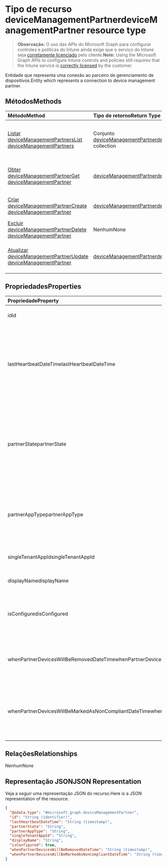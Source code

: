 # <a name="devicemanagementpartner-resource-type"></a><span data-ttu-id="54fbf-101">Tipo de recurso deviceManagementPartner</span><span class="sxs-lookup"><span data-stu-id="54fbf-101">deviceManagementPartner resource type</span></span>

> <span data-ttu-id="54fbf-102">**Observação:** O uso das APIs do Microsoft Graph para configurar controles e políticas do Intune ainda exige que o serviço do Intune seja [corretamente licenciado](https://go.microsoft.com/fwlink/?linkid=839381) pelo cliente.</span><span class="sxs-lookup"><span data-stu-id="54fbf-102">**Note:** Using the Microsoft Graph APIs to configure Intune controls and policies still requires that the Intune service is [correctly licensed](https://go.microsoft.com/fwlink/?linkid=839381) by the customer.</span></span>

<span data-ttu-id="54fbf-103">Entidade que representa uma conexão ao parceiro de gerenciamento de dispositivos.</span><span class="sxs-lookup"><span data-stu-id="54fbf-103">Entity which represents a connection to device management partner.</span></span>
## <a name="methods"></a><span data-ttu-id="54fbf-104">Métodos</span><span class="sxs-lookup"><span data-stu-id="54fbf-104">Methods</span></span>
|<span data-ttu-id="54fbf-105">Método</span><span class="sxs-lookup"><span data-stu-id="54fbf-105">Method</span></span>|<span data-ttu-id="54fbf-106">Tipo de retorno</span><span class="sxs-lookup"><span data-stu-id="54fbf-106">Return Type</span></span>|<span data-ttu-id="54fbf-107">Descrição</span><span class="sxs-lookup"><span data-stu-id="54fbf-107">Description</span></span>|
|:---|:---|:---|
|[<span data-ttu-id="54fbf-108">Listar deviceManagementPartners</span><span class="sxs-lookup"><span data-stu-id="54fbf-108">List deviceManagementPartners</span></span>](../api/intune_onboarding_devicemanagementpartner_list.md)|<span data-ttu-id="54fbf-109">Conjunto [deviceManagementPartner](../resources/intune_onboarding_devicemanagementpartner.md)</span><span class="sxs-lookup"><span data-stu-id="54fbf-109">[deviceManagementPartner](../resources/intune_onboarding_devicemanagementpartner.md) collection</span></span>|<span data-ttu-id="54fbf-110">Listar propriedades e relações de objetos de [deviceManagementPartner](../resources/intune_onboarding_devicemanagementpartner.md).</span><span class="sxs-lookup"><span data-stu-id="54fbf-110">List properties and relationships of the [deviceManagementPartner](../resources/intune_onboarding_devicemanagementpartner.md) objects.</span></span>|
|[<span data-ttu-id="54fbf-111">Obter deviceManagementPartner</span><span class="sxs-lookup"><span data-stu-id="54fbf-111">Get deviceManagementPartner</span></span>](../api/intune_onboarding_devicemanagementpartner_get.md)|[<span data-ttu-id="54fbf-112">deviceManagementPartner</span><span class="sxs-lookup"><span data-stu-id="54fbf-112">deviceManagementPartner</span></span>](../resources/intune_onboarding_devicemanagementpartner.md)|<span data-ttu-id="54fbf-113">Ler propriedades e relações de objetos de [deviceManagementPartner](../resources/intune_onboarding_devicemanagementpartner.md).</span><span class="sxs-lookup"><span data-stu-id="54fbf-113">Read properties and relationships of the [deviceManagementPartner](../resources/intune_onboarding_devicemanagementpartner.md) object.</span></span>|
|[<span data-ttu-id="54fbf-114">Criar deviceManagementPartner</span><span class="sxs-lookup"><span data-stu-id="54fbf-114">Create deviceManagementPartner</span></span>](../api/intune_onboarding_devicemanagementpartner_create.md)|[<span data-ttu-id="54fbf-115">deviceManagementPartner</span><span class="sxs-lookup"><span data-stu-id="54fbf-115">deviceManagementPartner</span></span>](../resources/intune_onboarding_devicemanagementpartner.md)|<span data-ttu-id="54fbf-116">Crie um novo objeto de [deviceManagementPartner](../resources/intune_onboarding_devicemanagementpartner.md).</span><span class="sxs-lookup"><span data-stu-id="54fbf-116">Create a new [deviceManagementPartner](../resources/intune_onboarding_devicemanagementpartner.md) object.</span></span>|
|[<span data-ttu-id="54fbf-117">Excluir deviceManagementPartner</span><span class="sxs-lookup"><span data-stu-id="54fbf-117">Delete deviceManagementPartner</span></span>](../api/intune_onboarding_devicemanagementpartner_delete.md)|<span data-ttu-id="54fbf-118">Nenhum</span><span class="sxs-lookup"><span data-stu-id="54fbf-118">None</span></span>|<span data-ttu-id="54fbf-119">Excluir [deviceManagementPartner](../resources/intune_onboarding_devicemanagementpartner.md).</span><span class="sxs-lookup"><span data-stu-id="54fbf-119">Deletes a [deviceManagementPartner](../resources/intune_onboarding_devicemanagementpartner.md).</span></span>|
|[<span data-ttu-id="54fbf-120">Atualizar deviceManagementPartner</span><span class="sxs-lookup"><span data-stu-id="54fbf-120">Update deviceManagementPartner</span></span>](../api/intune_onboarding_devicemanagementpartner_update.md)|[<span data-ttu-id="54fbf-121">deviceManagementPartner</span><span class="sxs-lookup"><span data-stu-id="54fbf-121">deviceManagementPartner</span></span>](../resources/intune_onboarding_devicemanagementpartner.md)|<span data-ttu-id="54fbf-122">Atualizar as propriedades de um objeto de [deviceManagementPartner](../resources/intune_onboarding_devicemanagementpartner.md).</span><span class="sxs-lookup"><span data-stu-id="54fbf-122">Update the properties of a [deviceManagementPartner](../resources/intune_onboarding_devicemanagementpartner.md) object.</span></span>|

## <a name="properties"></a><span data-ttu-id="54fbf-123">Propriedades</span><span class="sxs-lookup"><span data-stu-id="54fbf-123">Properties</span></span>
|<span data-ttu-id="54fbf-124">Propriedade</span><span class="sxs-lookup"><span data-stu-id="54fbf-124">Property</span></span>|<span data-ttu-id="54fbf-125">Tipo</span><span class="sxs-lookup"><span data-stu-id="54fbf-125">Type</span></span>|<span data-ttu-id="54fbf-126">Descrição</span><span class="sxs-lookup"><span data-stu-id="54fbf-126">Description</span></span>|
|:---|:---|:---|
|<span data-ttu-id="54fbf-127">id</span><span class="sxs-lookup"><span data-stu-id="54fbf-127">id</span></span>|<span data-ttu-id="54fbf-128">Cadeia de caracteres</span><span class="sxs-lookup"><span data-stu-id="54fbf-128">String</span></span>|<span data-ttu-id="54fbf-129">Ainda não documentado</span><span class="sxs-lookup"><span data-stu-id="54fbf-129">Not yet documented</span></span>|
|<span data-ttu-id="54fbf-130">lastHeartbeatDateTime</span><span class="sxs-lookup"><span data-stu-id="54fbf-130">lastHeartbeatDateTime</span></span>|<span data-ttu-id="54fbf-131">DateTimeOffset</span><span class="sxs-lookup"><span data-stu-id="54fbf-131">DateTimeOffset</span></span>|<span data-ttu-id="54fbf-132">Carimbo de data/hora da última pulsação após a opção de administrador habilitado conectar-se ao parceiro de gerenciamento de dispositivo</span><span class="sxs-lookup"><span data-stu-id="54fbf-132">Timestamp of last heartbeat after admin enabled option Connect to Device management Partner</span></span>|
|<span data-ttu-id="54fbf-133">partnerState</span><span class="sxs-lookup"><span data-stu-id="54fbf-133">partnerState</span></span>|[<span data-ttu-id="54fbf-134">deviceManagementPartnerTenantState</span><span class="sxs-lookup"><span data-stu-id="54fbf-134">deviceManagementPartnerTenantState</span></span>](../resources/intune_onboarding_devicemanagementpartnertenantstate.md)|<span data-ttu-id="54fbf-p101">Estado de parceiro desse locatário. Os valores possíveis são: `unknown`, `unavailable`, `enabled`, `terminated`, `rejected`, `unresponsive`.</span><span class="sxs-lookup"><span data-stu-id="54fbf-p101">Partner state of this tenant Possible values are: `unknown`, `unavailable`, `enabled`, `terminated`, `rejected`, `unresponsive`.</span></span>|
|<span data-ttu-id="54fbf-137">partnerAppType</span><span class="sxs-lookup"><span data-stu-id="54fbf-137">partnerAppType</span></span>|[<span data-ttu-id="54fbf-138">deviceManagementPartnerAppType</span><span class="sxs-lookup"><span data-stu-id="54fbf-138">deviceManagementPartnerAppType</span></span>](../resources/intune_onboarding_devicemanagementpartnerapptype.md)|<span data-ttu-id="54fbf-p102">Tipo de aplicativo do parceiro. Os valores possíveis são: `unknown`, `singleTenantApp`, `multiTenantApp`.</span><span class="sxs-lookup"><span data-stu-id="54fbf-p102">Partner App type Possible values are: `unknown`, `singleTenantApp`, `multiTenantApp`.</span></span>|
|<span data-ttu-id="54fbf-141">singleTenantAppId</span><span class="sxs-lookup"><span data-stu-id="54fbf-141">singleTenantAppId</span></span>|<span data-ttu-id="54fbf-142">Cadeia de caracteres</span><span class="sxs-lookup"><span data-stu-id="54fbf-142">String</span></span>|<span data-ttu-id="54fbf-143">Id do aplicativo do único locatário do parceiro</span><span class="sxs-lookup"><span data-stu-id="54fbf-143">Partner Single tenant App id</span></span>|
|<span data-ttu-id="54fbf-144">displayName</span><span class="sxs-lookup"><span data-stu-id="54fbf-144">displayName</span></span>|<span data-ttu-id="54fbf-145">Cadeia de caracteres</span><span class="sxs-lookup"><span data-stu-id="54fbf-145">String</span></span>|<span data-ttu-id="54fbf-146">Nome de exibição de parceiro</span><span class="sxs-lookup"><span data-stu-id="54fbf-146">Partner display name</span></span>|
|<span data-ttu-id="54fbf-147">isConfigured</span><span class="sxs-lookup"><span data-stu-id="54fbf-147">isConfigured</span></span>|<span data-ttu-id="54fbf-148">Booleano</span><span class="sxs-lookup"><span data-stu-id="54fbf-148">Boolean</span></span>|<span data-ttu-id="54fbf-149">Se o parceiro de gerenciamento de dispositivo está configurado ou não</span><span class="sxs-lookup"><span data-stu-id="54fbf-149">Whether device management partner is configured or not</span></span>|
|<span data-ttu-id="54fbf-150">whenPartnerDevicesWillBeRemovedDateTime</span><span class="sxs-lookup"><span data-stu-id="54fbf-150">whenPartnerDevicesWillBeRemovedDateTime</span></span>|<span data-ttu-id="54fbf-151">DateTimeOffset</span><span class="sxs-lookup"><span data-stu-id="54fbf-151">DateTimeOffset</span></span>|<span data-ttu-id="54fbf-152">DateTime no UTC quando PartnerDevices for removido</span><span class="sxs-lookup"><span data-stu-id="54fbf-152">DateTime in UTC when PartnerDevices will be removed</span></span>|
|<span data-ttu-id="54fbf-153">whenPartnerDevicesWillBeMarkedAsNonCompliantDateTime</span><span class="sxs-lookup"><span data-stu-id="54fbf-153">whenPartnerDevicesWillBeMarkedAsNonCompliantDateTime</span></span>|<span data-ttu-id="54fbf-154">DateTimeOffset</span><span class="sxs-lookup"><span data-stu-id="54fbf-154">DateTimeOffset</span></span>|<span data-ttu-id="54fbf-155">DateTime no UTC quando PartnerDevices for marcado como não compatível</span><span class="sxs-lookup"><span data-stu-id="54fbf-155">DateTime in UTC when PartnerDevices will be marked as NonCompliant</span></span>|

## <a name="relationships"></a><span data-ttu-id="54fbf-156">Relações</span><span class="sxs-lookup"><span data-stu-id="54fbf-156">Relationships</span></span>
<span data-ttu-id="54fbf-157">Nenhum</span><span class="sxs-lookup"><span data-stu-id="54fbf-157">None</span></span>
## <a name="json-representation"></a><span data-ttu-id="54fbf-158">Representação JSON</span><span class="sxs-lookup"><span data-stu-id="54fbf-158">JSON Representation</span></span>
<span data-ttu-id="54fbf-159">Veja a seguir uma representação JSON do recurso.</span><span class="sxs-lookup"><span data-stu-id="54fbf-159">Here is a JSON representation of the resource.</span></span>
<!--{
  "blockType": "resource",
  "baseType": "microsoft.graph.entity",
  "keyProperty": "id",
  "@odata.type": "microsoft.graph.deviceManagementPartner"
}-->
``` json
{
  "@odata.type": "#microsoft.graph.deviceManagementPartner",
  "id": "String (identifier)",
  "lastHeartbeatDateTime": "String (timestamp)",
  "partnerState": "String",
  "partnerAppType": "String",
  "singleTenantAppId": "String",
  "displayName": "String",
  "isConfigured": true,
  "whenPartnerDevicesWillBeRemovedDateTime": "String (timestamp)",
  "whenPartnerDevicesWillBeMarkedAsNonCompliantDateTime": "String (timestamp)"
}
```








